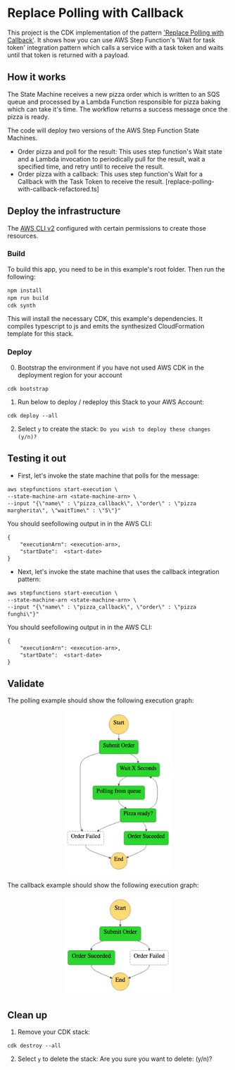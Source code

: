 # Replace Polling with Callback

This project is the CDK implementation of the pattern ['Replace Polling with Callback'](../../patterns/replace_polling_with_callback.md). It shows how you can use AWS Step Function's 'Wait for task token' integration pattern which calls a service with a task token and waits until that token is returned with a payload.

## How it works
The State Machine receives a new pizza order which is written to an SQS queue and processed by a Lambda Function responsible for pizza baking which can take it's time. The workflow returns a success message once the pizza is ready. 


The code will deploy two versions of the AWS Step Function State Machines. 
- Order pizza and poll for the result: This uses step function's Wait state and a Lambda invocation to periodically pull for the result, wait a specified time, and retry until to receive the result.
- Order pizza with a callback: This uses step function's Wait for a Callback with the Task Token to receive the result. [replace-polling-with-callback-refactored.ts]


## Deploy the infrastructure

The [AWS CLI v2](https://docs.aws.amazon.com/cli/latest/userguide/getting-started-install.html) configured with certain permissions to create those resources. 

### Build

To build this app, you need to be in this example's root folder. Then run the following:
```bash
npm install
npm run build
cdk synth
```

This will install the necessary CDK, this example's dependencies. It compiles typescript to js and emits the synthesized CloudFormation template for this stack.

### Deploy

0. Bootstrap the environment if you have not used AWS CDK in the deployment region for your account
``` 
cdk bootstrap
```

1. Run below to deploy / redeploy this Stack to your AWS Account:
``` 
cdk deploy --all
```

2. Select `y` to create the stack:
`Do you wish to deploy these changes (y/n)?`

## Testing it out

- First, let's invoke the state machine that polls for the message:
``` 
aws stepfunctions start-execution \
--state-machine-arn <state-machine-arn> \
--input "{\"name\" : \"pizza_callback\", \"order\" : \"pizza margherita\", \"waitTime\" : \"5\"}"
```

You should seefollowing output in in the AWS CLI:
``` 
{
    "executionArn": <execution-arn>,
    "startDate":  <start-date>
}
```

- Next, let's invoke the state machine that uses the callback integration pattern:
``` 
aws stepfunctions start-execution \
--state-machine-arn <state-machine-arn> \
--input "{\"name\" : \"pizza_callback\", \"order\" : \"pizza funghi\"}"
```

You should seefollowing output in in the AWS CLI:
```  
{
    "executionArn": <execution-arn>,
    "startDate":  <start-date>
}
```

## Validate

The polling example should show the following execution graph: 
<p align="center">
<img src="images/stepfunctions_graph_before.png" alt="Polling for result" width="250"/>
</p>


The callback example should show the following execution graph: 
<p align="center">
<img src="images/stepfunctions_graph_refactored.png" alt="Callback after result" width="250"/>
</p>

## Clean up

1. Remove your CDK stack:
```
cdk destroy --all
```

2. Select `y` to delete the stack:
Are you sure you want to delete: <stack-names> (y/n)?


